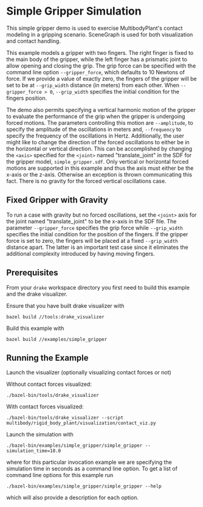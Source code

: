 Simple Gripper Simulation
=========================

This simple gripper demo is used to exercise MultibodyPlant's contact modeling
in a gripping scenario. SceneGraph is used for both visualization and contact
handling.

This example models a gripper with two fingers. The right finger is fixed to the
main body of the gripper, while the left finger has a prismatic joint to allow
opening and closing the grip. The grip force can be specified with the command
line option `--gripper_force`, which defaults to 10 Newtons of force. If we
provide a value of exactly zero, the fingers of the gripper will be set to be at
`--grip_width` distance (in meters) from each other. When `--gripper_force > 0`,
`--grip_width` specifies the initial condition for the fingers position.

The demo also permits specifying a vertical harmonic motion of the gripper to
evaluate the performance of the grip when the gripper is undergoing forced
motions. The parameters controlling this motion are `--amplitude`, to specify
the amplitude of the oscillations in meters and, `--frequency` to specify the
frequency of the oscillations in Hertz. Additionally, the user might like to
change the direction of the forced oscillations to either be in the horizontal
or vertical direction. This can be accomplished by changing the `<axis>`
specified for the `<joint>` named "translate_joint" in the SDF for the gripper
model, `simple_gripper.sdf`. Only vertical or horizontal forced motions are
supported in this example and thus the axis must either be the x-axis or the
z-axis. Otherwise an exception is thrown communicating this fact. There is no
gravity for the forced vertical oscillations case.

Fixed Gripper with Gravity
--------------------------
To run a case with gravity but no forced oscillations, set the `<joint>` axis
for the joint named "translate_joint" to be the x-axis in the SDF file.
The parameter `--gripper_force` specifies the grip force while `--grip_width`
specifies the initial condition for the position of the fingers.
If the gripper force is set to zero, the fingers will be placed at a fixed
`--grip_width` distance apart. The latter is an important test case since it
eliminates the additional complexity introduced by having moving fingers.

Prerequisites
-------------

From your `drake` workspace directory you first need to build this example and
the drake visualizer.

Ensure that you have built drake visualizer with
```
bazel build //tools:drake_visualizer
```

Build this example with
```
bazel build //examples/simple_gripper
```

Running the Example
-------------------

Launch the visualizer (optionally visualizing contact forces or not)

Without contact forces visualized:
```
./bazel-bin/tools/drake_visualizer
```
With contact forces visualized:
```
./bazel-bin/tools/drake_visualizer --script multibody/rigid_body_plant/visualization/contact_viz.py
```

Launch the simulation with
```
./bazel-bin/examples/simple_gripper/simple_gripper --simulation_time=10.0
```
where for this particular invocation example we are specifying the simulation
time in seconds as a command line option. To get a list of command line options
for this example run
```
./bazel-bin/examples/simple_gripper/simple_gripper --help
```
which will also provide a description for each option.
